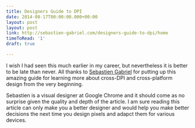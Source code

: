 ```yaml
---
title: Designers Guide to DPI
date: 2014-08-17T00:00:00.000+00:00
layout: post
layout: post
link: http://sebastien-gabriel.com/designers-guide-to-dpi/home
timeToRead: '1'
draft: true

---
```

I wish I had seen this much earlier in my career, but nevertheless it is better to be late than never. 
All thanks to [Sebastien Gabriel](http://sebastien-gabriel.com/) for putting up this amazing guide for learning
more about cross-DPI and cross-platform design from the very beginning.

Sebastien is a visual designer at Google Chrome and it should come as no surprise given the quality and depth of the 
article. I am sure reading this article can only make you a better designer and would help you make better decisions 
the next time you design pixels and adapct them for various devices.